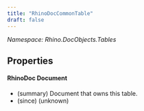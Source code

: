 ```yaml
---
title: "RhinoDocCommonTable"
draft: false
---
```


*Namespace: Rhino.DocObjects.Tables*
## Properties
#### RhinoDoc Document
- (summary) Document that owns this table.
- (since) (unknown)
